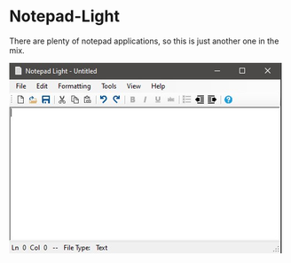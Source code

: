 # Notepad-Light

There are plenty of notepad applications, so this is just another one in the mix.

![image](https://github.com/desjarlais/desjarlais.github.io/blob/master/img/notepadlight.jpg)
